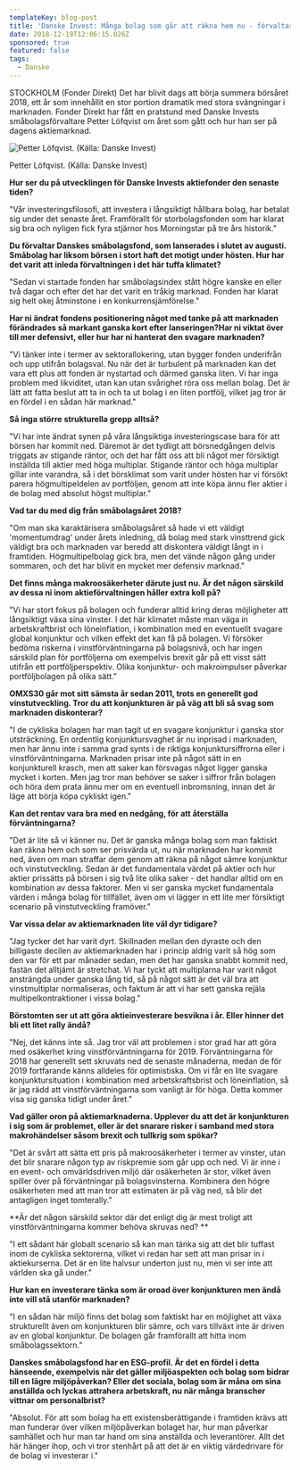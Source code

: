 ```yaml
---
templateKey: blog-post
title: 'Danske Invest: Många bolag som går att räkna hem nu - förvaltare'
date: 2018-12-19T12:06:15.026Z
sponsored: true
featured: false
tags:
  - Danske
---
```

STOCKHOLM (Fonder Direkt) Det har blivit dags att börja summera börsåret 2018, ett år som innehållit en stor portion dramatik med stora svängningar i marknaden. Fonder Direkt har fått en pratstund med Danske Invests småbolagsförvaltare Petter Löfqvist om året som gått och hur han ser på dagens aktiemarknad.

![Petter Löfqvist. (Källa: Danske Invest)](/img/petter2.png)

<span class="image-caption">Petter Löfqvist. (Källa: Danske Invest)</span>

**Hur ser du på utvecklingen för Danske Invests aktiefonder den senaste tiden?**

"Vår investeringsfilosofi, att investera i långsiktigt hållbara bolag, har betalat sig under det senaste året. Framförallt för storbolagsfonden som har klarat sig bra och nyligen fick fyra stjärnor hos Morningstar på tre års historik."

**Du förvaltar Danskes småbolagsfond, som lanserades i slutet av augusti. Småbolag har liksom börsen i stort haft det motigt under hösten. Hur har det varit att inleda förvaltningen i det här tuffa klimatet?**

"Sedan vi startade fonden har småbolagsindex stått högre kanske en eller två dagar och efter det har det varit en tråkig marknad. Fonden har klarat sig helt okej åtminstone i en konkurrensjämförelse."

**Har ni ändrat fondens positionering något med tanke på att marknaden förändrades så markant ganska kort efter lanseringen?Har ni viktat över till mer defensivt, eller hur har ni hanterat den svagare marknaden?**

"Vi tänker inte i termer av sektorallokering, utan bygger fonden underifrån och upp utifrån bolagsval. Nu när det är turbulent på marknaden kan det vara ett plus att fonden är nystartad och därmed ganska liten. Vi har inga problem med likviditet, utan kan utan svårighet röra oss mellan bolag. Det är lätt att fatta beslut att ta in och ta ut bolag i en liten portfölj, vilket jag tror är en fördel i en sådan här marknad."

**Så inga större strukturella grepp alltså?**

"Vi har inte ändrat synen på våra långsiktiga investeringscase bara för att börsen har kommit ned. Däremot är det tydligt att börsnedgången delvis triggats av stigande räntor, och det har fått oss att bli något mer försiktigt inställda till aktier med höga multiplar. Stigande räntor och höga multiplar gillar inte varandra, så i det börsklimat som varit under hösten har vi försökt parera högmultipeldelen av portföljen, genom att inte köpa ännu fler aktier i de bolag med absolut högst multiplar."

**Vad tar du med dig från småbolagsåret 2018?**

"Om man ska karaktärisera småbolagsåret så hade vi ett väldigt 'momentumdrag' under årets inledning, då bolag med stark vinsttrend gick väldigt bra och marknaden var beredd att diskontera väldigt långt in i framtiden. Högmultipelbolag gick bra, men det vände någon gång under sommaren, och det har blivit en mycket mer defensiv marknad."

**Det finns många makroosäkerheter därute just nu. Är det någon särskild av dessa ni inom aktieförvaltningen håller extra koll på?**

"Vi har stort fokus på bolagen och funderar alltid kring deras möjligheter att långsiktigt växa sina vinster. I det här klimatet måste man väga in arbetskraftbrist och löneinflation, i kombination med en eventuellt svagare global konjunktur och vilken effekt det kan få på bolagen. Vi försöker bedöma riskerna i vinstförväntningarna på bolagsnivå, och har ingen särskild plan för portföljerna om exempelvis brexit går på ett visst sätt utifrån ett portföljperspektiv. Olika konjunktur- och makroimpulser påverkar portföljbolagen på olika sätt."

**OMXS30 går mot sitt sämsta år sedan 2011, trots en generellt god vinstutveckling. Tror du att konjunkturen är på väg att bli så svag som marknaden diskonterar?**

"I de cykliska bolagen har man tagit ut en svagare konjunktur i ganska stor utsträckning. En ordentlig konjunktursvaghet är nu inprisad i marknaden, men har ännu inte i samma grad synts i de riktiga konjunktursiffrorna eller i vinstförväntningarna. Marknaden prisar inte på något sätt in en konjunkturell krasch, men att saker kan försvagas något ligger ganska mycket i korten. Men jag tror man behöver se saker i siffror från bolagen och höra dem prata ännu mer om en eventuell inbromsning, innan det är läge att börja köpa cykliskt igen."

**Kan det rentav vara bra med en nedgång, för att återställa förväntningarna?**

"Det är lite så vi känner nu. Det är ganska många bolag som man faktiskt kan räkna hem och som ser prisvärda ut, nu när marknaden har kommit ned, även om man straffar dem genom att räkna på något sämre konjunktur och vinstutveckling. Sedan är det fundamentala värdet på aktier och hur aktier prissätts på börsen i sig två lite olika saker - det handlar alltid om en kombination av dessa faktorer. Men vi ser ganska mycket fundamentala värden i många bolag för tillfället, även om vi lägger in ett lite mer försiktigt scenario på vinstutveckling framöver."

**Var vissa delar av aktiemarknaden lite väl dyr tidigare?**

"Jag tycker det har varit dyrt. Skillnaden mellan den dyraste och den billigaste decilen av aktiemarknaden har i princip aldrig varit så hög som den var för ett par månader sedan, men det har ganska snabbt kommit ned, fastän det alltjämt är stretchat. Vi har tyckt att multiplarna har varit något ansträngda under ganska lång tid, så på något sätt är det väl bra att vinstmultiplar normaliseras, och faktum är att vi har sett ganska rejäla multipelkontraktioner i vissa bolag."

**Börstomten ser ut att göra aktieinvesterare besvikna i år. Eller hinner det bli ett litet rally ändå?**

"Nej, det känns inte så. Jag tror väl att problemen i stor grad har att göra med osäkerhet kring vinstförväntningarna för 2019. Förväntningarna för 2018 har generellt sett skruvats ned de senaste månaderna, medan de för 2019 fortfarande känns alldeles för optimistiska. Om vi får en lite svagare konjunktursituation i kombination med arbetskraftsbrist och löneinflation, så är jag rädd att vinstförväntningarna som vanligt är för höga. Detta kommer visa sig ganska tidigt under året."

**Vad gäller oron på aktiemarknaderna. Upplever du att det är konjunkturen i sig som är problemet, eller är det snarare risker i samband med stora makrohändelser såsom brexit och tullkrig som spökar?**

"Det är svårt att sätta ett pris på makroosäkerheter i termer av vinster, utan det blir snarare någon typ av riskpremie som går upp och ned. Vi är inne i en event- och omvärldsdriven miljö där osäkerheten är stor, vilket även spiller över på förväntningar på bolagsvinsterna. Kombinera den högre osäkerheten med att man tror att estimaten är på väg ned, så blir det antagligen inget tomterally."

**Är det någon särskild sektor där det enligt dig är mest troligt att vinstförväntningarna kommer behöva skruvas ned?
**

"I ett sådant här globalt scenario så kan man tänka sig att det blir tuffast inom de cykliska sektorerna, vilket vi redan har sett att man prisar in i aktiekurserna. Det är en lite halvsur underton just nu, men vi ser inte att världen ska gå under."

**Hur kan en investerare tänka som är oroad över konjunkturen men ändå inte vill stå utanför marknaden?**

"I en sådan här miljö finns det bolag som faktiskt har en möjlighet att växa strukturellt även om konjunkturen blir sämre, och vars tillväxt inte är driven av en global konjunktur. De bolagen går framförallt att hitta inom småbolagssektorn."

**Danskes småbolagsfond har en ESG-profil. Är det en fördel i detta hänseende, exempelvis när det gäller miljöaspekten och bolag som bidrar till en lägre miljöpåverkan? Eller det sociala, bolag som är måna om sina anställda och lyckas attrahera arbetskraft, nu när många branscher vittnar om personalbrist?**

"Absolut. För att som bolag ha ett existensberättigande i framtiden krävs att man funderar över vilken miljöpåverkan bolaget har, hur man påverkar samhället och hur man tar hand om sina anställda och leverantörer. Allt det här hänger ihop, och vi tror stenhårt på att det är en viktig värdedrivare för de bolag vi investerar i."

